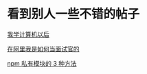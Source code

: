 # 看到别人一些不错的帖子

[我学计算机以后](https://blog.csdn.net/qq_38288847/article/details/88586367#)

[在阿里我是如何当面试官的](https://juejin.im/post/5e6ebfa86fb9a07ca714d0ec)

[npm 私有模块的 3 种方法](https://www.jianshu.com/p/a9540d9f8d9c)
